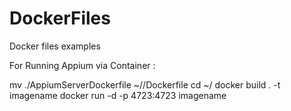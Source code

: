 # DockerFiles
Docker files examples

For Running Appium via Container :

mv ./AppiumServerDockerfile  ~/<UserFolder>/Dockerfile
cd ~/<UserFolder>
docker build . -t imagename
docker run -d -p 4723:4723 imagename